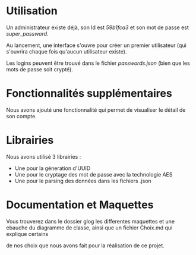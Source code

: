 # Utilisation

Un administrateur existe déjà, son Id est *59b1fca3* et son mot de passe est *super_password*.

Au lancement, une interface s'ouvre pour créer un premier utilisateur (qui s'ouvrira chaque fois qu'aucun utilisateur existe).

Les logins peuvent être trouvé dans le fichier *passwords.json* (bien que les mots de passe soit crypté).

# Fonctionnalités supplémentaires

Nous avons ajouté une fonctionnalité qui permet de visualiser le détail de son compte.

# Librairies

Nous avons utilisé 3 librairies : 
- Une pour la géneration d'UUID
- Une pour le cryptage des mot de passe avec la technologie AES
- Une pour le parsing des données dans les fichiers .json

# Documentation et Maquettes

Vous trouverez dans le dossier glog les differentes maquettes et une ebauche du diagramme de classe, ainsi que un fichier Choix.md qui explique certains 

de nos choix que nous avons fait pour la réalisation de ce projet.